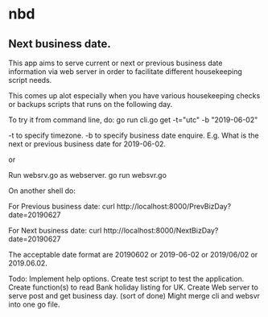 # nbd
Next business date.
------------------

This app aims to serve current or next or previous business date information via web server in order to facilitate different housekeeping script needs.

This comes up alot especially when you have various housekeeping checks or backups scripts that runs on the following day.  

To try it from command line, do:
go run cli.go get -t="utc" -b "2019-06-02"

-t to specify timezone.
-b to specify business date enquire. E.g. What is the next or previous business date for 2019-06-02.

or

Run websrv.go as webserver.
go run websvr.go 

On another shell do:

For Previous business date: 
curl http://localhost:8000/PrevBizDay?date=20190627

For Next business date:
curl http://localhost:8000/NextBizDay?date=20190627

The acceptable date format are 20190602 or 2019-06-02 or 2019/06/02 or 2019.06.02.

Todo:
Implement help options.
Create test script to test the application.
Create function(s) to read Bank holiday listing for UK.
Create Web server to serve post and get business day. (sort of done) 
Might merge cli and websvr into one go file.
